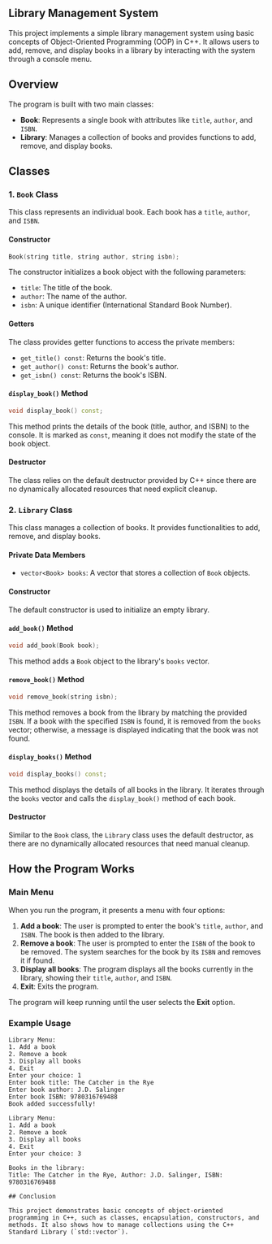 
## Library Management System

This project implements a simple library management system using basic concepts of Object-Oriented Programming (OOP) in C++. It allows users to add, remove, and display books in a library by interacting with the system through a console menu.

## Overview

The program is built with two main classes:

- **Book**: Represents a single book with attributes like `title`, `author`, and `ISBN`.
- **Library**: Manages a collection of books and provides functions to add, remove, and display books.

## Classes

### 1. `Book` Class

This class represents an individual book. Each book has a `title`, `author`, and `ISBN`.

#### Constructor
```cpp
Book(string title, string author, string isbn);
```
The constructor initializes a book object with the following parameters:
- `title`: The title of the book.
- `author`: The name of the author.
- `isbn`: A unique identifier (International Standard Book Number).

#### Getters
The class provides getter functions to access the private members:
- `get_title() const`: Returns the book's title.
- `get_author() const`: Returns the book's author.
- `get_isbn() const`: Returns the book's ISBN.

#### `display_book()` Method
```cpp
void display_book() const;
```
This method prints the details of the book (title, author, and ISBN) to the console. It is marked as `const`, meaning it does not modify the state of the book object.

#### Destructor
The class relies on the default destructor provided by C++ since there are no dynamically allocated resources that need explicit cleanup.

### 2. `Library` Class

This class manages a collection of books. It provides functionalities to add, remove, and display books.

#### Private Data Members
- `vector<Book> books`: A vector that stores a collection of `Book` objects.

#### Constructor
The default constructor is used to initialize an empty library.

#### `add_book()` Method
```cpp
void add_book(Book book);
```
This method adds a `Book` object to the library's `books` vector.

#### `remove_book()` Method
```cpp
void remove_book(string isbn);
```
This method removes a book from the library by matching the provided `ISBN`. If a book with the specified `ISBN` is found, it is removed from the `books` vector; otherwise, a message is displayed indicating that the book was not found.

#### `display_books()` Method
```cpp
void display_books() const;
```
This method displays the details of all books in the library. It iterates through the `books` vector and calls the `display_book()` method of each book.

#### Destructor
Similar to the `Book` class, the `Library` class uses the default destructor, as there are no dynamically allocated resources that need manual cleanup.

## How the Program Works

### Main Menu

When you run the program, it presents a menu with four options:
1. **Add a book**: The user is prompted to enter the book's `title`, `author`, and `ISBN`. The book is then added to the library.
2. **Remove a book**: The user is prompted to enter the `ISBN` of the book to be removed. The system searches for the book by its `ISBN` and removes it if found.
3. **Display all books**: The program displays all the books currently in the library, showing their `title`, `author`, and `ISBN`.
4. **Exit**: Exits the program.

The program will keep running until the user selects the **Exit** option.

### Example Usage

```
Library Menu: 
1. Add a book
2. Remove a book
3. Display all books
4. Exit
Enter your choice: 1
Enter book title: The Catcher in the Rye
Enter book author: J.D. Salinger
Enter book ISBN: 9780316769488
Book added successfully!

Library Menu: 
1. Add a book
2. Remove a book
3. Display all books
4. Exit
Enter your choice: 3

Books in the library:
Title: The Catcher in the Rye, Author: J.D. Salinger, ISBN: 9780316769488

## Conclusion

This project demonstrates basic concepts of object-oriented programming in C++, such as classes, encapsulation, constructors, and methods. It also shows how to manage collections using the C++ Standard Library (`std::vector`).

